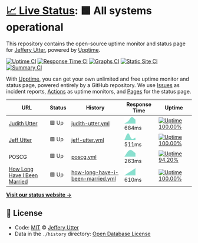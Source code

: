 # [📈 Live Status](https://jeffutter.github.io/upptime): <!--live status--> **🟩 All systems operational**

This repository contains the open-source uptime monitor and status page for [Jeffery Utter](https://jeffutter.github.io/upptime), powered by [Upptime](https://github.com/upptime/upptime).

[![Uptime CI](https://github.com/koj-co/upptime/workflows/Uptime%20CI/badge.svg)](https://github.com/koj-co/upptime/actions?query=workflow%3A%22Uptime+CI%22)
[![Response Time CI](https://github.com/koj-co/upptime/workflows/Response%20Time%20CI/badge.svg)](https://github.com/koj-co/upptime/actions?query=workflow%3A%22Response+Time+CI%22)
[![Graphs CI](https://github.com/koj-co/upptime/workflows/Graphs%20CI/badge.svg)](https://github.com/koj-co/upptime/actions?query=workflow%3A%22Graphs+CI%22)
[![Static Site CI](https://github.com/koj-co/upptime/workflows/Static%20Site%20CI/badge.svg)](https://github.com/koj-co/upptime/actions?query=workflow%3A%22Static+Site+CI%22)
[![Summary CI](https://github.com/koj-co/upptime/workflows/Summary%20CI/badge.svg)](https://github.com/koj-co/upptime/actions?query=workflow%3A%22Summary+CI%22)

With [Upptime](https://upptime.js.org), you can get your own unlimited and free uptime monitor and status page, powered entirely by a GitHub repository. We use [Issues](https://github.com/jeffutter/upptime/issues) as incident reports, [Actions](https://github.com/jeffutter/upptime/actions) as uptime monitors, and [Pages](https://jeffutter.github.io/upptime) for the status page.

<!--start: status pages-->
<!-- This summary is generated by Upptime (https://github.com/upptime/upptime) -->
<!-- Do not edit this manually, your changes will be overwritten -->

| URL                                                                 | Status | History                                                                                                                          | Response Time                                                                                     | Uptime                                                                                                                                                                                                                                                       |
| ------------------------------------------------------------------- | ------ | -------------------------------------------------------------------------------------------------------------------------------- | ------------------------------------------------------------------------------------------------- | ------------------------------------------------------------------------------------------------------------------------------------------------------------------------------------------------------------------------------------------------------------ |
| [Judith Utter](https://judithutter.com)                             | 🟩 Up  | [judith-utter.yml](https://github.com/jeffutter/upptime/commits/master/history/judith-utter.yml)                                 | <img alt="Response time graph" src="./graphs/judith-utter.png" height="20"> 684ms                 | [![Uptime 100.00%](https://img.shields.io/endpoint?url=https%3A%2F%2Fraw.githubusercontent.com%2Fjeffutter%2Fupptime%2Fmaster%2Fapi%2Fjudith-utter%2Fuptime.json)](https://jeffutter.github.io/upptime/history/judith-utter)                                 |
| [Jeff Utter](https://jeffutter.com)                                 | 🟩 Up  | [jeff-utter.yml](https://github.com/jeffutter/upptime/commits/master/history/jeff-utter.yml)                                     | <img alt="Response time graph" src="./graphs/jeff-utter.png" height="20"> 511ms                   | [![Uptime 100.00%](https://img.shields.io/endpoint?url=https%3A%2F%2Fraw.githubusercontent.com%2Fjeffutter%2Fupptime%2Fmaster%2Fapi%2Fjeff-utter%2Fuptime.json)](https://jeffutter.github.io/upptime/history/jeff-utter)                                     |
| POSCG                                                               | 🟩 Up  | [poscg.yml](https://github.com/jeffutter/upptime/commits/master/history/poscg.yml)                                               | <img alt="Response time graph" src="./graphs/poscg.png" height="20"> 263ms                        | [![Uptime 94.20%](https://img.shields.io/endpoint?url=https%3A%2F%2Fraw.githubusercontent.com%2Fjeffutter%2Fupptime%2Fmaster%2Fapi%2Fposcg%2Fuptime.json)](https://jeffutter.github.io/upptime/history/poscg)                                                |
| [How Long Have I Been Married](https://howlonghaveibeenmarried.com) | 🟩 Up  | [how-long-have-i-been-married.yml](https://github.com/jeffutter/upptime/commits/master/history/how-long-have-i-been-married.yml) | <img alt="Response time graph" src="./graphs/how-long-have-i-been-married.png" height="20"> 610ms | [![Uptime 100.00%](https://img.shields.io/endpoint?url=https%3A%2F%2Fraw.githubusercontent.com%2Fjeffutter%2Fupptime%2Fmaster%2Fapi%2Fhow-long-have-i-been-married%2Fuptime.json)](https://jeffutter.github.io/upptime/history/how-long-have-i-been-married) |

<!--end: status pages-->

[**Visit our status website →**](https://jeffutter.github.io/upptime)

## 📄 License

- Code: [MIT](./LICENSE) © [Jeffery Utter](https://jeffutter.github.io/upptime)
- Data in the `./history` directory: [Open Database License](https://opendatacommons.org/licenses/odbl/1-0/)
